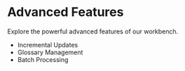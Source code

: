 # Advanced Features

Explore the powerful advanced features of our workbench.
- Incremental Updates
- Glossary Management
- Batch Processing
